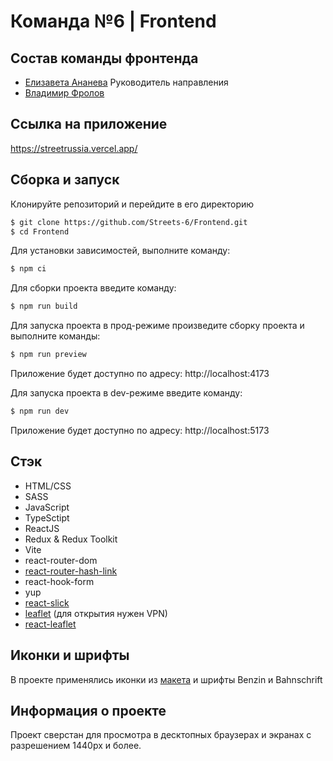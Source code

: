 # Команда №6 | Frontend

## Состав команды фронтенда

- [Елизавета Ананева](https://github.com/lizananeva) Руководитель направления
- [Владимир Фролов](https://github.com/v37f)

## Ссылка на приложение

https://streetrussia.vercel.app/

## Сборка и запуск

Клонируйте репозиторий и перейдите в его директорию

```sh
$ git clone https://github.com/Streets-6/Frontend.git
$ cd Frontend
```

Для установки зависимостей, выполните команду:

```sh
$ npm ci
```

Для сборки проекта введите команду:

```sh
$ npm run build
```

Для запуска проекта в прод-режиме произведите сборку проекта и выполните команды:

```sh
$ npm run preview
```

Приложение будет доступно по адресу: http://localhost:4173

Для запуска проекта в dev-режиме введите команду:

```sh
$ npm run dev
```

Приложение будет доступно по адресу: http://localhost:5173

## Стэк

- HTML/CSS
- SASS
- JavaScript
- TypeSctipt
- ReactJS
- Redux & Redux Toolkit
- Vite
- react-router-dom
- [react-router-hash-link](https://www.npmjs.com/package/react-router-hash-link)
- react-hook-form
- yup
- [react-slick](https://react-slick.neostack.com/)
- [leaflet](https://leafletjs.com/) (для открытия нужен VPN)
- [react-leaflet](https://react-leaflet.js.org/)

## Иконки и шрифты

В проекте применялись иконки из [макета](https://www.figma.com/design/iDfrlV5LkybjlSBrWayVoJ/%D0%9A%D0%BE%D0%BC%D0%B0%D0%BD%D0%B4%D0%B0-%E2%84%96-6_%D0%BF%D1%80%D0%BE%D0%B5%D0%BA%D1%82-%C2%AB%D0%A3%D0%BB%D0%B8%D1%86%D1%8B-%D0%A0%D0%BE%D1%81%D1%81%D0%B8%D0%B8%C2%BB?node-id=268-1860&m=dev) и шрифты Benzin и Bahnschrift

## Информация о проекте

Проект сверстан для просмотра в десктопных браузерах и экранах с разрешением 1440px и более.
